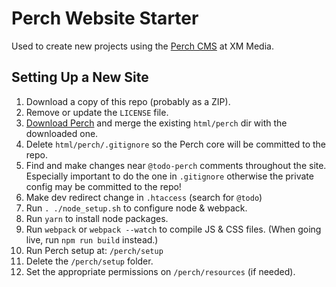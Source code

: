# Perch Website Starter

Used to create new projects using the [Perch CMS](https://grabaperch.com/) at XM Media.

## Setting Up a New Site

1. Download a copy of this repo (probably as a ZIP).
2. Remove or update the `LICENSE` file.
3. [Download Perch](https://grabaperch.com/account) and merge the existing `html/perch` dir with the downloaded one.
4. Delete `html/perch/.gitignore` so the Perch core will be committed to the repo.
5. Find and make changes near `@todo-perch` comments throughout the site. Especially important to do the one in `.gitignore` otherwise the private config may be committed to the repo!
6. Make dev redirect change in `.htaccess` (search for `@todo`)
7. Run `. ./node_setup.sh` to configure node & webpack.
8. Run `yarn` to install node packages.
9. Run `webpack` or `webpack --watch` to compile JS & CSS files. (When going live, run `npm run build` instead.)
10. Run Perch setup at: `/perch/setup`
11. Delete the `/perch/setup` folder.
12. Set the appropriate permissions on `/perch/resources` (if needed).
